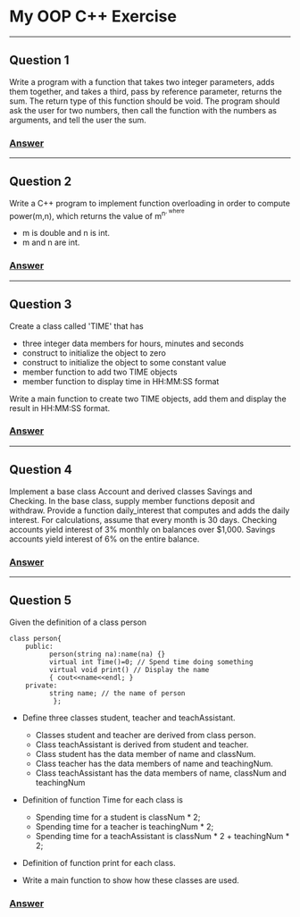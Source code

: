 # My OOP C++ Exercise

---

## Question 1

Write a program with a function that takes two integer parameters, adds them together, and takes a third, pass by reference parameter, returns the sum. The return type of this function should be void. The program should ask the user for two numbers, then call the function with the numbers as arguments, and tell the user the sum.
### [Answer](https://github.com/tbensap18/my-cpp-exercises/blob/main/Answers/Exercise_1.cpp)


---

## Question 2

Write a C++ program to implement function overloading in order to compute power(m,n), which returns the value of m<sup>n<sup/>, where
- m is double and n is int.
- m and n are int.
### [Answer](https://github.com/tbensap18/my-cpp-exercises/blob/main/Answers/Exercise_2.cpp)


---

## Question 3

Create a class called 'TIME' that has
- three integer data members for hours, minutes and seconds
- construct to initialize the object to zero
- construct to initialize the object to some constant value
- member function to add two TIME objects
- member function to display time in HH:MM:SS format

Write a main function to create two TIME objects, add them and display the result in HH:MM:SS format.
### [Answer](https://github.com/tbensap18/my-cpp-exercises/blob/main/Answers/Exercise_3.cpp)


---

## Question 4

Implement a base class Account and derived classes Savings and Checking. In the base class, supply member functions deposit and withdraw. Provide a function daily_interest that computes and adds the daily interest. For calculations, assume that every month is 30 days. Checking accounts yield interest of 3% monthly on balances over $1,000. Savings accounts yield interest of 6% on the entire balance.
### [Answer](https://github.com/tbensap18/my-cpp-exercises/blob/main/Answers/Exercise_4.cpp)


---

## Question 5

Given the definition of a class person

``` 
class person{
    public:
          person(string na):name(na) {}
          virtual int Time()=0; // Spend time doing something
          virtual void print() // Display the name
          { cout<<name<<endl; }
    private:
          string name; // the name of person
           };
```
- Define three classes student, teacher and teachAssistant.
  - Classes student and teacher are derived from class person.
  - Class teachAssistant is derived from student and teacher.
  - Class student has the data member of name and classNum.
  - Class teacher has the data members of name and teachingNum.
  - Class teachAssistant has the data members of name, classNum and teachingNum
  
- Definition of function Time for each class is
  - Spending time for a student is classNum * 2;
  - Spending time for a teacher is teachingNum * 2;
  - Spending time for a teachAssistant is classNum * 2 + teachingNum * 2;
  
- Definition of function print for each class.
- Write a main function to show how these classes are used. 
### [Answer](https://github.com/tbensap18/my-cpp-exercises/blob/main/Answers/Exercise_5.cpp)




